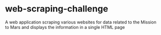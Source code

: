 # web-scraping-challenge
A web application scraping various websites for data related to the Mission to Mars and displays the information in a single HTML page
